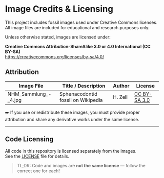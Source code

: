 # Image Credits & Licensing

This project includes fossil images used under Creative Commons licenses.  
All image files are included for educational and research purposes only.

Unless otherwise stated, images are licensed under:

**Creative Commons Attribution-ShareAlike 3.0 or 4.0 International (CC BY-SA)**  
https://creativecommons.org/licenses/by-sa/4.0/

## Attribution

| Image File | Title / Description | Author | License |
|------------|----------------------|--------|---------|
| NHM_Sammlung_-_4.jpg | Sphenacodontid fossil on Wikipedia | H. Zell | [CC BY-SA 3.0](https://creativecommons.org/licenses/by-sa/3.0/) |

➡️ If you use or redistribute these images, you must provide proper attribution and share any derivative works under the same license.

---

## Code Licensing

All code in this repository is licensed separately from the images.  
See the [LICENSE](../../LICENSE) file for details.

> TL;DR: Code and images are **not the same license** — follow the correct one for each!

